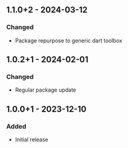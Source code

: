 ## 1.1.0+2 - 2024-03-12
### Changed
- Package repurpose to generic dart toolbox

## 1.0.2+1 - 2024-02-01
### Changed
- Regular package update

## 1.0.0+1 - 2023-12-10
### Added
- Initial release
